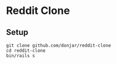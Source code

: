 # Reddit Clone

## Setup
```
git clone github.com/donjar/reddit-clone
cd reddit-clone
bin/rails s
```

